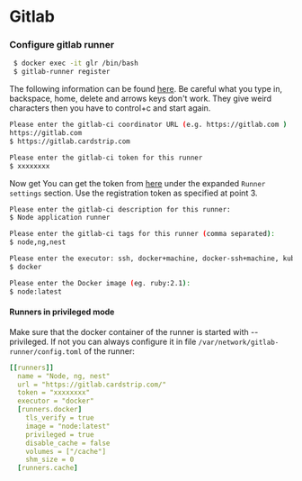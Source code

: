 # Gitlab



### Configure gitlab runner



````bash
 $ docker exec -it glr /bin/bash
 $ gitlab-runner register
````



The following information can be found [here](https://docs.gitlab.com/runner/register/index.html). Be careful what you type in, backspace, home, delete and arrows keys don't work. They give weird characters then you have to control+c and start again.



````bash
Please enter the gitlab-ci coordinator URL (e.g. https://gitlab.com )
https://gitlab.com
$ https://gitlab.cardstrip.com
````



````bash
Please enter the gitlab-ci token for this runner
$ xxxxxxxx
````



Now get You can get the token from [here](https://gitlab.cardstrip.com/cardstrip/app/settings/ci_cd) under the expanded `Runner settings` section. Use the registration token as specified at point 3.



```bash
Please enter the gitlab-ci description for this runner:
$ Node application runner
```



````bash
Please enter the gitlab-ci tags for this runner (comma separated):
$ node,ng,nest
````



````bash
Please enter the executor: ssh, docker+machine, docker-ssh+machine, kubernetes, docker, parallels, virtualbox, docker-ssh, shell:
$ docker
````

````bash
Please enter the Docker image (eg. ruby:2.1):
$ node:latest
````



#### Runners in privileged mode

Make sure that the docker container of the runner is started with --privileged. If not you can always configure it in file `/var/network/gitlab-runner/config.toml` of the runner:

````yaml
[[runners]]
  name = "Node, ng, nest"
  url = "https://gitlab.cardstrip.com/"
  token = "xxxxxxxx"
  executor = "docker"
  [runners.docker]
    tls_verify = true
    image = "node:latest"
    privileged = true
    disable_cache = false
    volumes = ["/cache"]
    shm_size = 0
  [runners.cache]
````

